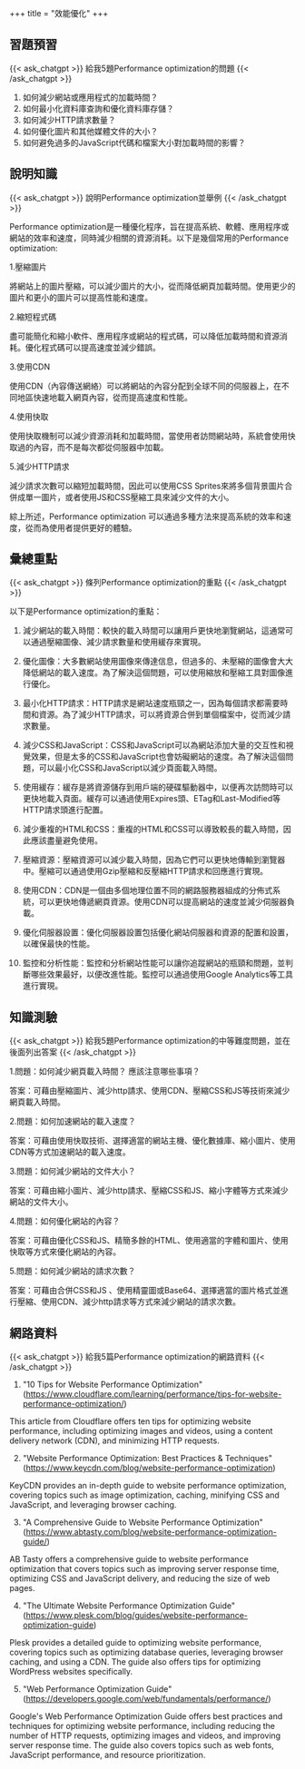 +++
title = "效能優化"
+++
## 習題預習
{{< ask_chatgpt >}}
給我5題Performance optimization的問題
{{< /ask_chatgpt >}}



1. 如何減少網站或應用程式的加載時間？
2. 如何最小化資料庫查詢和優化資料庫存儲？
3. 如何減少HTTP請求數量？
4. 如何優化圖片和其他媒體文件的大小？
5. 如何避免過多的JavaScript代碼和檔案大小對加載時間的影響？   

## 說明知識
{{< ask_chatgpt >}}
說明Performance optimization並舉例
{{< /ask_chatgpt >}}



Performance optimization是一種優化程序，旨在提高系統、軟體、應用程序或網站的效率和速度，同時減少相關的資源消耗。以下是幾個常用的Performance optimization:

1.壓縮圖片

將網站上的圖片壓縮，可以減少圖片的大小，從而降低網頁加載時間。使用更少的圖片和更小的圖片可以提高性能和速度。

2.縮短程式碼

盡可能簡化和縮小軟件、應用程序或網站的程式碼，可以降低加載時間和資源消耗。優化程式碼可以提高速度並減少錯誤。

3.使用CDN

使用CDN（內容傳送網絡）可以將網站的內容分配到全球不同的伺服器上，在不同地區快速地載入網頁內容，從而提高速度和性能。

4.使用快取

使用快取機制可以減少資源消耗和加載時間，當使用者訪問網站時，系統會使用快取過的內容，而不是每次都從伺服器中加載。

5.減少HTTP請求

減少請求次數可以縮短加載時間，因此可以使用CSS Sprites來將多個背景圖片合併成單一圖片，或者使用JS和CSS壓縮工具來減少文件的大小。

綜上所述，Performance optimization 可以通過多種方法來提高系統的效率和速度，從而為使用者提供更好的體驗。   

## 彙總重點
{{< ask_chatgpt >}}
條列Performance optimization的重點
{{< /ask_chatgpt >}}



以下是Performance optimization的重點：

1. 減少網站的載入時間：較快的載入時間可以讓用戶更快地瀏覽網站，這通常可以通過壓縮圖像、減少請求數量和使用緩存來實現。

2. 優化圖像：大多數網站使用圖像來傳達信息，但過多的、未壓縮的圖像會大大降低網站的載入速度。為了解決這個問題，可以使用縮放和壓縮工具對圖像進行優化。

3. 最小化HTTP請求：HTTP請求是網站速度瓶頸之一，因為每個請求都需要時間和資源。為了減少HTTP請求，可以將資源合併到單個檔案中，從而減少請求數量。

4. 減少CSS和JavaScript：CSS和JavaScript可以為網站添加大量的交互性和視覺效果，但是太多的CSS和JavaScript也會妨礙網站的速度。為了解決這個問題，可以最小化CSS和JavaScript以減少頁面載入時間。

5. 使用緩存：緩存是將資源儲存到用戶端的硬碟驅動器中，以便再次訪問時可以更快地載入頁面。緩存可以通過使用Expires頭、ETag和Last-Modified等HTTP請求頭進行配置。

6. 減少重複的HTML和CSS：重複的HTML和CSS可以導致較長的載入時間，因此應該盡量避免使用。

7. 壓縮資源：壓縮資源可以減少載入時間，因為它們可以更快地傳輸到瀏覽器中。壓縮可以通過使用Gzip壓縮和反壓縮HTTP請求和回應進行實現。

8. 使用CDN：CDN是一個由多個地理位置不同的網路服務器組成的分佈式系統，可以更快地傳遞網頁資源。使用CDN可以提高網站的速度並減少伺服器負載。

9. 優化伺服器設置：優化伺服器設置包括優化網站伺服器和資源的配置和設置，以確保最快的性能。

10. 監控和分析性能：監控和分析網站性能可以讓你追蹤網站的瓶頸和問題，並判斷哪些效果最好，以便改進性能。監控可以通過使用Google Analytics等工具進行實現。   

## 知識測驗
{{< ask_chatgpt >}}
給我5題Performance optimization的中等難度問題，並在後面列出答案
{{< /ask_chatgpt >}}



1.問題：如何減少網頁載入時間？ 應該注意哪些事項？

答案：可藉由壓縮圖片、減少http請求、使用CDN、壓縮CSS和JS等技術來減少網頁載入時間。

2.問題：如何加速網站的載入速度？

答案：可藉由使用快取技術、選擇適當的網站主機、優化數據庫、縮小圖片、使用CDN等方式加速網站的載入速度。

3.問題：如何減少網站的文件大小？

答案：可藉由縮小圖片、減少http請求、壓縮CSS和JS、縮小字體等方式來減少網站的文件大小。

4.問題：如何優化網站的內容？

答案：可藉由優化CSS和JS、精簡多餘的HTML、使用適當的字體和圖片、使用快取等方式來優化網站的內容。

5.問題：如何減少網站的請求次數？

答案：可藉由合併CSS和JS 、使用精靈圖或Base64、選擇適當的圖片格式並進行壓縮、使用CDN、減少http請求等方式來減少網站的請求次數。   

## 網路資料
{{< ask_chatgpt >}}
給我5篇Performance optimization的網路資料
{{< /ask_chatgpt >}}



1. "10 Tips for Website Performance Optimization" (https://www.cloudflare.com/learning/performance/tips-for-website-performance-optimization/)

This article from Cloudflare offers ten tips for optimizing website performance, including optimizing images and videos, using a content delivery network (CDN), and minimizing HTTP requests.

2. "Website Performance Optimization: Best Practices & Techniques" (https://www.keycdn.com/blog/website-performance-optimization)

KeyCDN provides an in-depth guide to website performance optimization, covering topics such as image optimization, caching, minifying CSS and JavaScript, and leveraging browser caching.

3. "A Comprehensive Guide to Website Performance Optimization" (https://www.abtasty.com/blog/website-performance-optimization-guide/)

AB Tasty offers a comprehensive guide to website performance optimization that covers topics such as improving server response time, optimizing CSS and JavaScript delivery, and reducing the size of web pages.

4. "The Ultimate Website Performance Optimization Guide" (https://www.plesk.com/blog/guides/website-performance-optimization-guide)

Plesk provides a detailed guide to optimizing website performance, covering topics such as optimizing database queries, leveraging browser caching, and using a CDN. The guide also offers tips for optimizing WordPress websites specifically.

5. "Web Performance Optimization Guide" (https://developers.google.com/web/fundamentals/performance/)

Google's Web Performance Optimization Guide offers best practices and techniques for optimizing website performance, including reducing the number of HTTP requests, optimizing images and videos, and improving server response time. The guide also covers topics such as web fonts, JavaScript performance, and resource prioritization.   

